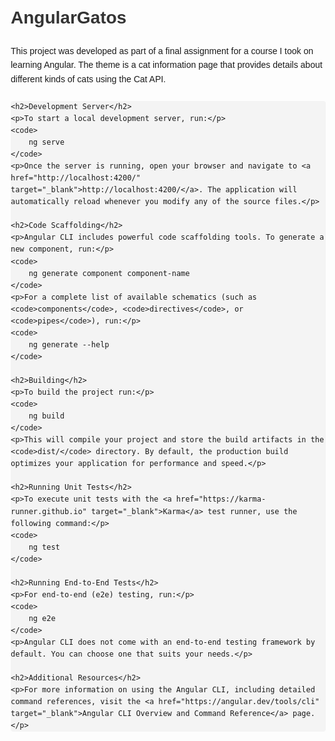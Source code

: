 <!DOCTYPE html>
<html lang="en">
<head>
    <meta charset="UTF-8">
    <meta name="viewport" content="width=device-width, initial-scale=1.0">
    <title>AngularGatos</title>
    <style>
        body {
            font-family: Arial, sans-serif;
            line-height: 1.6;
            margin: 20px;
        }
        h1, h2, h3 {
            color: #333;
        }
        code {
            background-color: #f4f4f4;
            padding: 5px;
            border-radius: 4px;
            display: block;
            margin: 10px 0;
        }
        ul {
            list-style-type: none;
            padding: 0;
        }
        li {
            margin: 5px 0;
        }
        a {
            color: #007BFF;
            text-decoration: none;
        }
        a:hover {
            text-decoration: underline;
        }
    </style>
</head>
<body>
    <h1>AngularGatos</h1>
    <p>This project was developed as part of a final assignment for a course I took on learning Angular. The theme is a cat information page that provides details about different kinds of cats using the Cat API.</p>

    <h2>Development Server</h2>
    <p>To start a local development server, run:</p>
    <code>
        ng serve
    </code>
    <p>Once the server is running, open your browser and navigate to <a href="http://localhost:4200/" target="_blank">http://localhost:4200/</a>. The application will automatically reload whenever you modify any of the source files.</p>

    <h2>Code Scaffolding</h2>
    <p>Angular CLI includes powerful code scaffolding tools. To generate a new component, run:</p>
    <code>
        ng generate component component-name
    </code>
    <p>For a complete list of available schematics (such as <code>components</code>, <code>directives</code>, or <code>pipes</code>), run:</p>
    <code>
        ng generate --help
    </code>

    <h2>Building</h2>
    <p>To build the project run:</p>
    <code>
        ng build
    </code>
    <p>This will compile your project and store the build artifacts in the <code>dist/</code> directory. By default, the production build optimizes your application for performance and speed.</p>

    <h2>Running Unit Tests</h2>
    <p>To execute unit tests with the <a href="https://karma-runner.github.io" target="_blank">Karma</a> test runner, use the following command:</p>
    <code>
        ng test
    </code>

    <h2>Running End-to-End Tests</h2>
    <p>For end-to-end (e2e) testing, run:</p>
    <code>
        ng e2e
    </code>
    <p>Angular CLI does not come with an end-to-end testing framework by default. You can choose one that suits your needs.</p>

    <h2>Additional Resources</h2>
    <p>For more information on using the Angular CLI, including detailed command references, visit the <a href="https://angular.dev/tools/cli" target="_blank">Angular CLI Overview and Command Reference</a> page.</p>
</body>
</html>

